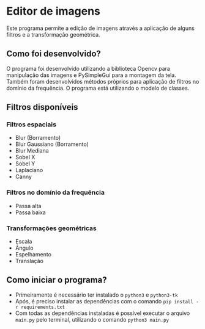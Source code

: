 # Editor de imagens
Este programa permite a edição de imagens através a aplicação de alguns filtros e a transformação geométrica.

## Como foi desenvolvido?
O programa foi desenvolvido utilizando a biblioteca Opencv para manipulação das imagens e PySimpleGui para a montagem da tela. Também foram desenvolvidos métodos próprios para aplicação de filtros no domínio da frequência. O programa está utilizando o modelo de classes.

## Filtros disponíveis
### Filtros espaciais
- Blur (Borramento)
- Blur Gaussiano (Borramento)
- Blur Mediana
- Sobel X
- Sobel Y
- Laplaciano
- Canny

### Filtros no domínio da frequência
- Passa alta
- Passa baixa

### Transformações geométricas
- Escala
- Ângulo
- Espelhamento
- Translação

## Como iniciar o programa?
- Primeiramente é necessário ter instalado o `python3` e `python3-tk`
- Após, é preciso instalar as dependências com o comando `pip install -r requirements.txt`
- Com todas as dependências instaladas é possível executar o arquivo `main.py` pelo terminal, utilizando o comando `python3 main.py`